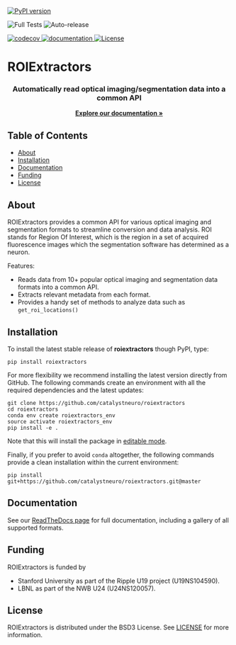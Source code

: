 [
![PyPI version](https://badge.fury.io/py/roiextractors.svg)
](https://badge.fury.io/py/roiextractors)

![Full Tests](https://github.com/catalystneuro/roiextractors/actions/workflows/run-tests.yml/badge.svg)
![Auto-release](https://github.com/catalystneuro/roiextractors/actions/workflows/auto-publish.yml/badge.svg)

[
![codecov](https://codecov.io/github/catalystneuro/roiextractors/coverage.svg?branch=master)
](https://codecov.io/github/catalystneuro/roiextractors?branch=master)
[
![documentation](https://readthedocs.org/projects/roiextractors/badge/?version=latest)
](https://roiextractors.readthedocs.io/en/latest/)
[
![License](https://img.shields.io/pypi/l/pynwb.svg)
](https://github.com/catalystneuro/roiextractors/license.txt)

# ROIExtractors
<p align="center">
  <h3 align="center">Automatically read optical imaging/segmentation data into a common API</h3>
</p>
<p align="center">
   <a href="roiextractors.readthedocs.io"><strong>Explore our documentation »</strong></a>
</p>

<!-- TABLE OF CONTENTS -->

## Table of Contents

- [About](#about)
- [Installation](#installation)
- [Documentation](#documentation)
- [Funding](#funding)
- [License](#license)

## About

ROIExtractors provides a common API for various optical imaging and segmentation formats to streamline conversion and data analysis. ROI stands for Region Of Interest, which is the region in a set of acquired fluorescence images which the segmentation software has determined as a neuron.

Features:

* Reads data from 10+ popular optical imaging and segmentation data formats into a common API.
* Extracts relevant metadata from each format.
* Provides a handy set of methods to analyze data such as `get_roi_locations()`

## Installation

To install the latest stable release of **roiextractors** though PyPI, type:
```shell
pip install roiextractors
```

For more flexibility we recommend installing the latest version directly from GitHub. The following commands create an environment with all the required dependencies and the latest updates:

```shell
git clone https://github.com/catalystneuro/roiextractors
cd roiextractors
conda env create roiextractors_env
source activate roiextractors_env
pip install -e .
```
Note that this will install the package in [editable mode](https://pip.pypa.io/en/stable/cli/pip_install/#editable-installs).

Finally, if you prefer to avoid `conda` altogether, the following commands provide a clean installation within the current environment:
```shell
pip install git+https://github.com/catalystneuro/roiextractors.git@master
```

## Documentation
See our [ReadTheDocs page](https://roiextractors.readthedocs.io/en/latest/) for full documentation, including a gallery of all supported formats.

## Funding
ROIExtractors is funded by
* Stanford University as part of the Ripple U19 project (U19NS104590).
* LBNL as part of the NWB U24 (U24NS120057).

## License
ROIExtractors is distributed under the BSD3 License. See [LICENSE](https://github.com/catalystneuro/roiextractors/blob/main/LICENSE.txt) for more information.
